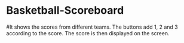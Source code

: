 # Basketball-Scoreboard
#It shows the scores from different teams. The buttons add 1, 2 and 3 according to the score. The score is then displayed on the screen.

